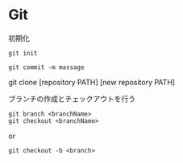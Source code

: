 # Git

初期化

~~~
git init
~~~

~~~
git commit -m massage
~~~

git clone [repository PATH] [new repository PATH]

ブランチの作成とチェックアウトを行う
~~~
git branch <branchName>
git checkout <branchName>
~~~
or
~~~
git checkout -b <branch>
~~~